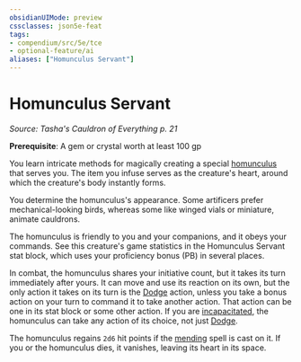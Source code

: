 ```yaml
---
obsidianUIMode: preview
cssclasses: json5e-feat
tags:
- compendium/src/5e/tce
- optional-feature/ai
aliases: ["Homunculus Servant"]
---
```

# Homunculus Servant
*Source: Tasha's Cauldron of Everything p. 21*  

**Prerequisite**: A gem or crystal worth at least 100 gp

You learn intricate methods for magically creating a special [homunculus](compendium/bestiary/construct/homunculus-servant-tce.md) that serves you. The item you infuse serves as the creature's heart, around which the creature's body instantly forms.

You determine the homunculus's appearance. Some artificers prefer mechanical-looking birds, whereas some like winged vials or miniature, animate cauldrons.

The homunculus is friendly to you and your companions, and it obeys your commands. See this creature's game statistics in the Homunculus Servant stat block, which uses your proficiency bonus (PB) in several places.

In combat, the homunculus shares your initiative count, but it takes its turn immediately after yours. It can move and use its reaction on its own, but the only action it takes on its turn is the [Dodge](rules/actions.md#Dodge) action, unless you take a bonus action on your turn to command it to take another action. That action can be one in its stat block or some other action. If you are [incapacitated](rules/conditions.md#incapacitated), the homunculus can take any action of its choice, not just [Dodge](rules/actions.md#Dodge).

The homunculus regains `2d6` hit points if the [mending](compendium/spells/mending.md) spell is cast on it. If you or the homunculus dies, it vanishes, leaving its heart in its space.